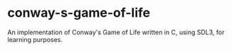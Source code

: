 # conway-s-game-of-life
An implementation of Conway's Game of Life written in C, using SDL3, for learning purposes.
